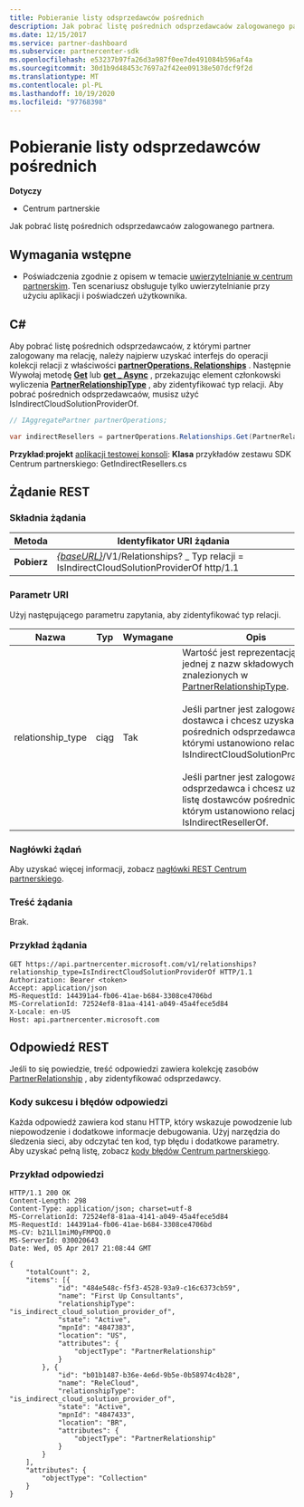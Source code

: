 ```yaml
---
title: Pobieranie listy odsprzedawców pośrednich
description: Jak pobrać listę pośrednich odsprzedawcaów zalogowanego partnera.
ms.date: 12/15/2017
ms.service: partner-dashboard
ms.subservice: partnercenter-sdk
ms.openlocfilehash: e53237b97fa26d3a987f0ee7de491084b596af4a
ms.sourcegitcommit: 30d1b9d48453c7697a2f42ee09138e507dcf9f2d
ms.translationtype: MT
ms.contentlocale: pl-PL
ms.lasthandoff: 10/19/2020
ms.locfileid: "97768398"
---
```

# <a name="retrieve-a-list-of-indirect-resellers"></a>Pobieranie listy odsprzedawców pośrednich

**Dotyczy**

- Centrum partnerskie

Jak pobrać listę pośrednich odsprzedawcaów zalogowanego partnera.

## <a name="prerequisites"></a>Wymagania wstępne

- Poświadczenia zgodnie z opisem w temacie [uwierzytelnianie w centrum partnerskim](partner-center-authentication.md). Ten scenariusz obsługuje tylko uwierzytelnianie przy użyciu aplikacji i poświadczeń użytkownika.

## <a name="c"></a>C\#

Aby pobrać listę pośrednich odsprzedawcaów, z którymi partner zalogowany ma relację, należy najpierw uzyskać interfejs do operacji kolekcji relacji z właściwości [**partnerOperations. Relationships**](/dotnet/api/microsoft.store.partnercenter.ipartner.relationships) . Następnie Wywołaj metodę [**Get**](/dotnet/api/microsoft.store.partnercenter.relationships.irelationshipcollection.get) lub [**get \_ Async**](/dotnet/api/microsoft.store.partnercenter.relationships.irelationshipcollection.getasync) , przekazując element członkowski wyliczenia [**PartnerRelationshipType**](/dotnet/api/microsoft.store.partnercenter.models.relationships.partnerrelationshiptype) , aby zidentyfikować typ relacji. Aby pobrać pośrednich odsprzedawcaów, musisz użyć IsIndirectCloudSolutionProviderOf.

``` csharp
// IAggregatePartner partnerOperations;

var indirectResellers = partnerOperations.Relationships.Get(PartnerRelationshipType.IsIndirectCloudSolutionProviderOf);
```

**Przykład**:**projekt** [aplikacji testowej konsoli](console-test-app.md): **Klasa** przykładów zestawu SDK Centrum partnerskiego: GetIndirectResellers.cs

## <a name="rest-request"></a>Żądanie REST

### <a name="request-syntax"></a>Składnia żądania

| Metoda  | Identyfikator URI żądania                                                                                                                |
|---------|----------------------------------------------------------------------------------------------------------------------------|
| **Pobierz** | [*{baseURL}*](partner-center-rest-urls.md)/V1/Relationships? \_ Typ relacji = IsIndirectCloudSolutionProviderOf http/1.1 |

### <a name="uri-parameter"></a>Parametr URI

Użyj następującego parametru zapytania, aby zidentyfikować typ relacji.

| Nazwa               | Typ    | Wymagane  | Opis                         |
|--------------------|---------|-----------|-------------------------------------|
| relationship_type  | ciąg  | Tak       | Wartość jest reprezentacją ciągu jednej z nazw składowych znalezionych w [PartnerRelationshipType](/dotnet/api/microsoft.store.partnercenter.models.relationships.partnerrelationshiptype).<br/><br/> Jeśli partner jest zalogowany jako dostawca i chcesz uzyskać listę pośrednich odsprzedawcaów, z którymi ustanowiono relację, użyj IsIndirectCloudSolutionProviderOf.<br/><br/> Jeśli partner jest zalogowany jako odsprzedawca i chcesz uzyskać listę dostawców pośrednich, którym ustanowiono relację, użyj IsIndirectResellerOf.    |

### <a name="request-headers"></a>Nagłówki żądań

Aby uzyskać więcej informacji, zobacz [nagłówki REST Centrum partnerskiego](headers.md).

### <a name="request-body"></a>Treść żądania

Brak.

### <a name="request-example"></a>Przykład żądania

```http
GET https://api.partnercenter.microsoft.com/v1/relationships?relationship_type=IsIndirectCloudSolutionProviderOf HTTP/1.1
Authorization: Bearer <token>
Accept: application/json
MS-RequestId: 144391a4-fb06-41ae-b684-3308ce4706bd
MS-CorrelationId: 72524ef8-81aa-4141-a049-45a4fece5d84
X-Locale: en-US
Host: api.partnercenter.microsoft.com
```

## <a name="rest-response"></a>Odpowiedź REST

Jeśli to się powiedzie, treść odpowiedzi zawiera kolekcję zasobów [PartnerRelationship](relationships-resources.md) , aby zidentyfikować odsprzedawcy.

### <a name="response-success-and-error-codes"></a>Kody sukcesu i błędów odpowiedzi

Każda odpowiedź zawiera kod stanu HTTP, który wskazuje powodzenie lub niepowodzenie i dodatkowe informacje debugowania. Użyj narzędzia do śledzenia sieci, aby odczytać ten kod, typ błędu i dodatkowe parametry. Aby uzyskać pełną listę, zobacz [kody błędów Centrum partnerskiego](error-codes.md).

### <a name="response-example"></a>Przykład odpowiedzi

```http
HTTP/1.1 200 OK
Content-Length: 298
Content-Type: application/json; charset=utf-8
MS-CorrelationId: 72524ef8-81aa-4141-a049-45a4fece5d84
MS-RequestId: 144391a4-fb06-41ae-b684-3308ce4706bd
MS-CV: b21Ll1miM0yFMPQQ.0
MS-ServerId: 030020643
Date: Wed, 05 Apr 2017 21:08:44 GMT

{
    "totalCount": 2,
    "items": [{
            "id": "484e548c-f5f3-4528-93a9-c16c6373cb59",
            "name": "First Up Consultants",
            "relationshipType": "is_indirect_cloud_solution_provider_of",
            "state": "Active",
            "mpnId": "4847383",
            "location": "US",
            "attributes": {
                "objectType": "PartnerRelationship"
            }
        }, {
            "id": "b01b1487-b36e-4e6d-9b5e-0b58974c4b28",
            "name": "ReleCloud",
            "relationshipType": "is_indirect_cloud_solution_provider_of",
            "state": "Active",
            "mpnId": "4847433",
            "location": "BR",
            "attributes": {
                "objectType": "PartnerRelationship"
            }
        }
    ],
    "attributes": {
        "objectType": "Collection"
    }
}
```